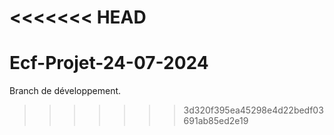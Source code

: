 <<<<<<< HEAD
=======
# Ecf-Projet-24-07-2024
Branch de développement.
>>>>>>> 3d320f395ea45298e4d22bedf03691ab85ed2e19
